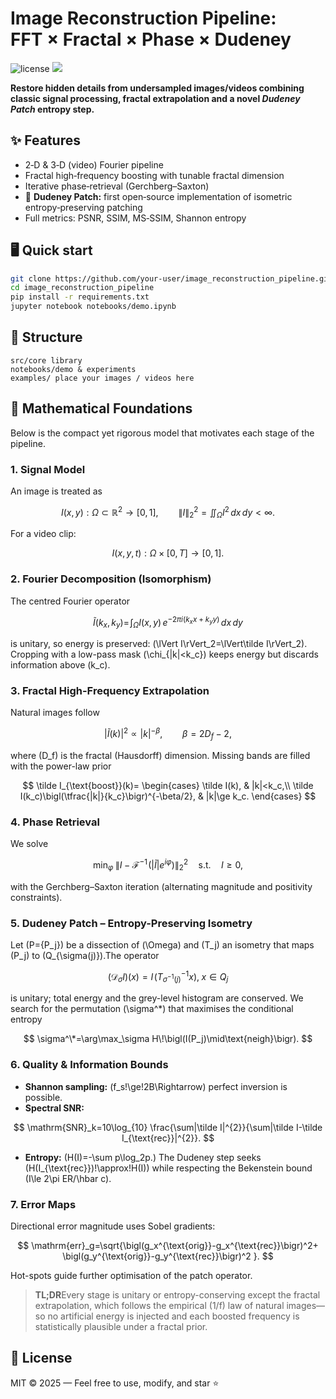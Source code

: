 
# Image Reconstruction Pipeline: FFT × Fractal × Phase × Dudeney

<img src="https://img.shields.io/badge/License-MIT-green" alt="license"/>
<img src="https://img.shields.io/badge/Python-3.9%2B-blue"/>

**Restore hidden details from undersampled images/videos combining classic signal processing, fractal extrapolation and a novel _Dudeney Patch_ entropy step.**

## ✨ Features
- 2‑D & 3‑D (video) Fourier pipeline
- Fractal high‑frequency boosting with tunable fractal dimension
- Iterative phase‑retrieval (Gerchberg–Saxton)
- 🚀 **Dudeney Patch:** first open‑source implementation of isometric entropy‑preserving patching
- Full metrics: PSNR, SSIM, MS‑SSIM, Shannon entropy

## 🖥️ Quick start
```bash
git clone https://github.com/your‑user/image_reconstruction_pipeline.git
cd image_reconstruction_pipeline
pip install -r requirements.txt
jupyter notebook notebooks/demo.ipynb
```

## 📂 Structure
```
src/core library
notebooks/demo & experiments
examples/ place your images / videos here
```

## 📐 Mathematical Foundations

Below is the compact yet rigorous model that motivates each stage of the pipeline.

### 1. Signal Model

An image is treated as

$$
I(x,y): \Omega \subset \mathbb{R}^2 \longrightarrow [0,1], \qquad
\|I\|_2^2 = \iint_{\Omega} I^2\,dx\,dy < \infty .
$$

For a video clip:

$$
I(x,y,t): \Omega \times [0,T] \longrightarrow [0,1].
$$

### 2. Fourier Decomposition (Isomorphism)
The centred Fourier operator

$$
\tilde I(k_x,k_y)=\!\int_\Omega I(x,y)\,e^{-2\pi i(k_xx+k_yy)}\,dx\,dy
$$

is unitary, so energy is preserved:
\(\lVert I\rVert_2=\lVert\tilde I\rVert_2\).
Cropping with a low-pass mask \(\chi_{|k|<k_c}\) keeps energy but discards
information above \(k_c\).

### 3. Fractal High-Frequency Extrapolation
Natural images follow

$$
|\tilde I(k)|^2\propto|k|^{-\beta},\qquad\beta=2D_f-2,
$$

where \(D_f\) is the fractal (Hausdorff) dimension.
Missing bands are filled with the power-law prior

$$
\tilde I_{\text{boost}}(k)=
\begin{cases}
\tilde I(k), & |k|<k_c,\\
\tilde I(k_c)\bigl(\tfrac{|k|}{k_c}\bigr)^{-\beta/2}, & |k|\ge k_c.
\end{cases}
$$

### 4. Phase Retrieval
We solve

$$
\min_\varphi\;\bigl\lVert I-\mathcal{F}^{-1}\!\bigl(|\tilde I|e^{i\varphi}\bigr)\bigr\rVert_2^2
\quad\text{s.t.}\quad I\ge0,
$$

with the Gerchberg–Saxton iteration (alternating magnitude
and positivity constraints).

### 5. Dudeney Patch – Entropy-Preserving Isometry
Let \(P=\{P_j\}\) be a dissection of \(\Omega\) and \(T_j\) an isometry that maps
\(P_j\) to \(Q_{\sigma(j)}\).The operator

$$
(\mathcal{D}_\sigma I)(x)=I\!\bigl(T_{\sigma^{-1}(j)}^{-1}x\bigr),\;x\in Q_j
$$

is unitary; total energy and the grey-level histogram are conserved.
We search for the permutation \(\sigma^\*\) that maximises the conditional
entropy

$$
\sigma^\*=\arg\max_\sigma H\!\bigl(I(P_j)\mid\text{neigh}\bigr).
$$

### 6. Quality & Information Bounds
* **Shannon sampling:** \(f_s\!\ge\!2B\Rightarrow\) perfect inversion is possible.
* **Spectral SNR:**

$$
\mathrm{SNR}_k=10\log_{10}
\frac{\sum|\tilde I|^{2}}{\sum|\tilde I-\tilde I_{\text{rec}}|^{2}}.
$$

* **Entropy:** \(H(I)=-\sum p\log_2p.\)
The Dudeney step seeks \(H(I_{\text{rec}})\!\approx\!H(I)\) while respecting the
Bekenstein bound \(I\le 2\pi ER/\hbar c\).

### 7. Error Maps
Directional error magnitude uses Sobel gradients:

$$
\mathrm{err}_g=\sqrt{\bigl(g_x^{\text{orig}}-g_x^{\text{rec}}\bigr)^2+
 \bigl(g_y^{\text{orig}}-g_y^{\text{rec}}\bigr)^2 }.
$$

Hot-spots guide further optimisation of the patch operator.

> **TL;DR**Every stage is unitary or entropy-conserving except the
fractal extrapolation, which follows the empirical \(1/f\) law of natural
images—so no artificial energy is injected and each boosted frequency is
statistically plausible under a fractal prior.


## 📜 License
MIT © 2025 — Feel free to use, modify, and star ⭐
